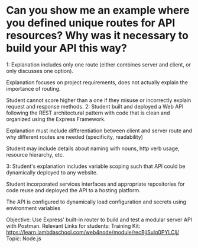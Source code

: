 # Can you show me an example where you defined unique routes for API resources? Why was it necessary to build your API this way?

1: Explanation includes only one route (either combines server and client, or only discusses one option).

Explanation focuses on project requirements, does not actually explain the importance of routing.

Student cannot score higher than a one if they misuse or incorrectly explain request and response methods.
2: Student built and deployed a Web API following the REST architectural pattern with code that is clean and organized using the Express Framework.

Explanation must include differentiation between client and server route and why different routes are needed (specificity, readability)

Student may include details about naming with nouns, http verb usage, resource hierarchy, etc.

3: Student's explanation includes variable scoping such that API could be dynamically deployed to any website.

Student incorporated services interfaces and appropriate repositories for code reuse and deployed the API to a hosting platform.

The API is configured to dynamically load configuration and secrets using environment variables

Objective: Use Express' built-in router to build and test a modular server API with Postman.
Relevant Links for students: Training Kit: https://learn.lambdaschool.com/web4node/module/recBjiSulq0PYLCIj/
Topic: Node.js
